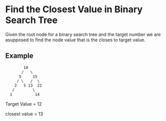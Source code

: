 # Find the Closest Value in Binary Search Tree
Given the root node for a binary search tree and the target number we are asupposed to find the node value that is the closes to target value.

## Example
            10
           /   \
          5     15
         / \   /  \
        2   5 13  22
       /        \
      1          14

Target Value = 12

closest value = 13